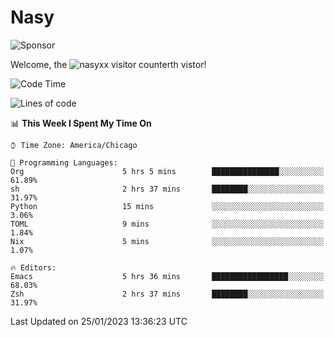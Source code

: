 # Nasy

<!--
<p align="center">
<img height="200" src="https://github-readme-stats.vercel.app/api?username=nasyxx&count_private=true&show_icons=true&theme=dracula&include_all_commits=true"/>
<img height="200" src="https://github-readme-stats.vercel.app/api/top-langs/?username=nasyxx&theme=dracula&hide=html,jupyter+notebook&count_private=true&show_icons=true"/>
</p>

  
----------------
-->

![Sponsor](https://img.shields.io/static/v1.svg?label=Sponsor&message=%E2%9D%A4&logo=GitHub&style=flat&color=pink)
 
Welcome, the ![nasyxx visitor counter](https://count.getloli.com/get/@nasyxx?theme=rule34)th vistor!
 
<!--START_SECTION:waka-->
![Code Time](http://img.shields.io/badge/Code%20Time-3%2C125%20hrs%2049%20mins-blue)

![Lines of code](https://img.shields.io/badge/From%20Hello%20World%20I%27ve%20Written-5%20Million%20lines%20of%20code-blue)

📊 **This Week I Spent My Time On** 

```text
⌚︎ Time Zone: America/Chicago

💬 Programming Languages: 
Org                      5 hrs 5 mins        ███████████████░░░░░░░░░░   61.89% 
sh                       2 hrs 37 mins       ████████░░░░░░░░░░░░░░░░░   31.97% 
Python                   15 mins             ░░░░░░░░░░░░░░░░░░░░░░░░░   3.06% 
TOML                     9 mins              ░░░░░░░░░░░░░░░░░░░░░░░░░   1.84% 
Nix                      5 mins              ░░░░░░░░░░░░░░░░░░░░░░░░░   1.07%

🔥 Editors: 
Emacs                    5 hrs 36 mins       █████████████████░░░░░░░░   68.03% 
Zsh                      2 hrs 37 mins       ████████░░░░░░░░░░░░░░░░░   31.97%

```


 Last Updated on 25/01/2023 13:36:23 UTC
<!--END_SECTION:waka-->

<!-- ![visitors](https://visitor-badge.laobi.icu/badge?page_id=nasyxx.nasyxx) -->
